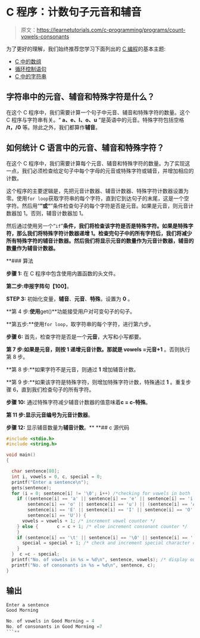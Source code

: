 # C 程序：计数句子元音和辅音

> 原文：<https://learnetutorials.com/c-programming/programs/count-vowels-consonants>

为了更好的理解，我们始终推荐您学习下面列出的 [C 编程](../ "C programming")的基本主题:

*   [C 中的数组](../../c-programming/array)
*   [循环控制语句](../../c-programming/loop-control-statements)
*   [C 中的字符串](../../c-programming/strings)

## 字符串中的元音、辅音和特殊字符是什么？

在这个 C 程序中，我们需要计算一个句子中元音、辅音和特殊字符的数量。这个 C 程序与字符串有关。“ **a、e、I、o、u** ”是英语中的元音。特殊字符包括空格 **/t，/0** 等。除此之外，我们都算作**辅音**。

## 如何统计 C 语言中的元音、辅音和特殊字符？

在这个 C 程序中，我们需要计算每个元音、辅音和特殊字符的数量。为了实现这一点，我们必须检查给定句子中每个字母的元音或特殊字符或辅音，并增加相应的计数。

这个程序的主要逻辑是，先把元音计数器、辅音计数器、特殊字符计数器设置为零。使用`for loop`获取字符串的每个字符，直到它到达句子的末尾，这是一个空字符。然后用“**”或“**”条件检查句子的每个字符是否是元音。如果是元音，则元音计数器加 1。否则，辅音计数器加 1。

然后通过使用另一个“`if`”**条件，我们将检查该字符是否是特殊字符。如果是特殊字符，那么我们将特殊字符计数器递增 1。检查完句子中的所有字符后，我们将减少所有特殊字符的辅音计数器。然后我们将显示元音的数量作为元音计数器，辅音的数量作为辅音计数器。**

 **### 算法

**步骤 1:** 在 C 程序中包含使用内置函数的头文件。

**第二步:**申报字阵**句【100】**。

**STEP 3:** 初始化变量，**辅音**、**元音**、**特殊**，设置为 **0** 。

**第 4 步:**使用**get()**功能接受用户对可变句子的句子。

**第五步:**使用`for loop`，取字符串的每个字符，进行第六步。

**步骤 6:** 首先，检查字符是否是一个**元音**，大写和小写都要。

**第 7 步:**如果是元音，则按 **1** 递增元音计数。那就是 v**owels =元音+1** 。否则执行第 8 步。

**第 8 步:**如果字符不是元音，则通过 **1** 增加辅音计数。

**第 9 步:**如果该字符是特殊字符，则增加特殊字符计数，特殊通过 **1** 。重复步骤 6，直到我们检查句子的所有字符。

**步骤 10:** 通过特殊字符减少辅音计数器的值意味着**c = c-特殊**。

**第 11 步:**显示元音编号为**元音计数器**。

**步骤 12:** 显示辅音数量为**辅音计数**。**  **## c 源代码

```c
#include <stdio.h>
#include <string.h>

void main()
{

  char sentence[80];
  int i, vowels = 0, c, special = 0;
  printf("Enter a sentence\n");
  gets(sentence);
  for (i = 0; sentence[i] != '\0'; i++) /*checking for vowels in both lower and upper case */ {
    if ((sentence[i] == 'a' || sentence[i] == 'e' || sentence[i] == 'i' ||
        sentence[i] == 'o' || sentence[i] == 'u') || (sentence[i] == 'A' ||
        sentence[i] == 'E' || sentence[i] == 'I' || sentence[i] == 'O' ||
        sentence[i] == 'U')) {
      vowels = vowels + 1; /* increment vowel counter */
    } else {       c = c + 1; /* else increment consonant counter */
    }
    if (sentence[i] == '\t' || sentence[i] == '\0' || sentence[i] == ' ') {
      special = special + 1; /* check and increment special character count  */
    }
  }  c =c - special;
  printf("No. of vowels in %s = %d\n", sentence, vowels); /* display output number of vowels and consonants */
  printf("No. of consonants in %s = %d\n", sentence, c);
}

```

## 输出

```c
Enter a sentence
Good Morning

No. of vowels in Good Morning = 4
No. of consonants in Good Morning =7
```**